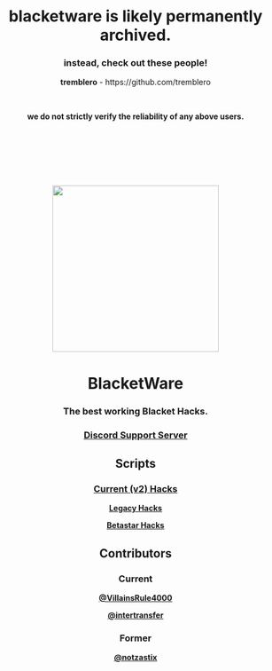 <div align="center">
  <h1> blacketware is likely permanently archived. </h1>
  <h3> instead, check out these people! </h3>
  <p><b>tremblero</b> - https://github.com/tremblero</p>
  <br>
  <p><b>we do not strictly verify the reliability of any above users.</b></p>
  <br>
  <br>
  <br>
  <br>
  <br>
  <br>
  <img src="https://avatars.githubusercontent.com/u/107235566?s=200&v=4" width="300">
  <h1>BlacketWare</h1>
  <h3>The best working Blacket Hacks.</h3>
  <h3><a href="https://discord.gg/sexploiters">Discord Support Server</a></h3>
  
  <h2>Scripts</h2>
  <h3><a href="https://github.com/BlacketWare/v2">Current (v2) Hacks</a></h3>
  <p><b><a href="https://github.com/BlacketWare/Legacy">Legacy Hacks</a></b></p>
  <p><b><a href="https://github.com/BlacketWare/Betastar">Betastar Hacks</a></b></p>
  
  <h2>Contributors</h2>
  <h3>Current</h3>
  <p><b><a href="https://github.com/VillainsRule4000">@VillainsRule4000</a></b></p>
  <p><b><a href="https://acaiberii.win">@intertransfer</a></b></p>
  <h3>Former</h3>
  <p><b><a href="https://replit.com/@notzastix">@notzastix</a></b></p>
<div>

